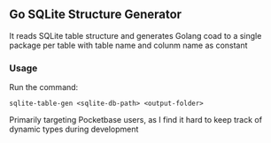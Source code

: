 ## Go SQLite Structure Generator

It reads SQLite table structure and generates Golang coad to a single package per table with table name and colunm name as constant

### Usage
Run the command:
```
sqlite-table-gen <sqlite-db-path> <output-folder>
```


Primarily targeting Pocketbase users, as I find it hard to keep track of dynamic types during development
